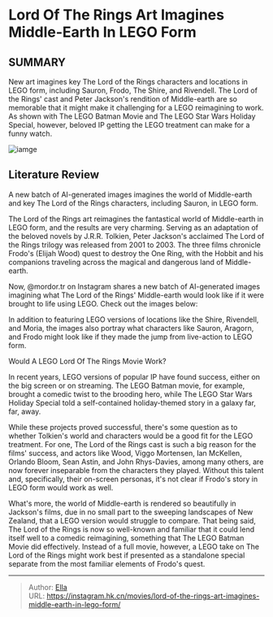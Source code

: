 # Lord Of The Rings Art Imagines Middle-Earth In LEGO Form


## SUMMARY 



  New art imagines key The Lord of the Rings characters and locations in LEGO form, including Sauron, Frodo, The Shire, and Rivendell.   The Lord of the Rings&#39; cast and Peter Jackson&#39;s rendition of Middle-earth are so memorable that it might make it challenging for a LEGO reimagining to work.   As shown with The LEGO Batman Movie and The LEGO Star Wars Holiday Special, however, beloved IP getting the LEGO treatment can make for a funny watch.  

![iamge](https://static1.srcdn.com/wordpress/wp-content/uploads/2024/01/frodo-in-the-shire-in-the-lord-of-the-rings-lego-ai-art.jpg)

## Literature Review

A new batch of AI-generated images imagines the world of Middle-earth and key The Lord of the Rings characters, including Sauron, in LEGO form.




The Lord of the Rings art reimagines the fantastical world of Middle-earth in LEGO form, and the results are very charming. Serving as an adaptation of the beloved novels by J.R.R. Tolkien, Peter Jackson&#39;s acclaimed The Lord of the Rings trilogy was released from 2001 to 2003. The three films chronicle Frodo&#39;s (Elijah Wood) quest to destroy the One Ring, with the Hobbit and his companions traveling across the magical and dangerous land of Middle-earth.




Now, @mordor.tr on Instagram shares a new batch of AI-generated images imagining what The Lord of the Rings&#39; Middle-earth would look like if it were brought to life using LEGO. Check out the images below:


 

In addition to featuring LEGO versions of locations like the Shire, Rivendell, and Moria, the images also portray what characters like Sauron, Aragorn, and Frodo might look like if they made the jump from live-action to LEGO form.

  


 Would A LEGO Lord Of The Rings Movie Work? 
          




In recent years, LEGO versions of popular IP have found success, either on the big screen or on streaming. The LEGO Batman movie, for example, brought a comedic twist to the brooding hero, while The LEGO Star Wars Holiday Special told a self-contained holiday-themed story in a galaxy far, far, away.

While these projects proved successful, there&#39;s some question as to whether Tolkien&#39;s world and characters would be a good fit for the LEGO treatment. For one, The Lord of the Rings cast is such a big reason for the films&#39; success, and actors like Wood, Viggo Mortensen, Ian McKellen, Orlando Bloom, Sean Astin, and John Rhys-Davies, among many others, are now forever inseparable from the characters they played. Without this talent and, specifically, their on-screen personas, it&#39;s not clear if Frodo&#39;s story in LEGO form would work as well.

What&#39;s more, the world of Middle-earth is rendered so beautifully in Jackson&#39;s films, due in no small part to the sweeping landscapes of New Zealand, that a LEGO version would struggle to compare. That being said, The Lord of the Rings is now so well-known and familiar that it could lend itself well to a comedic reimagining, something that The LEGO Batman Movie did effectively. Instead of a full movie, however, a LEGO take on The Lord of the Rings might work best if presented as a standalone special separate from the most familiar elements of Frodo&#39;s quest.






---

> Author: [Ella](https://instagram.hk.cn/)  
> URL: https://instagram.hk.cn/movies/lord-of-the-rings-art-imagines-middle-earth-in-lego-form/  

